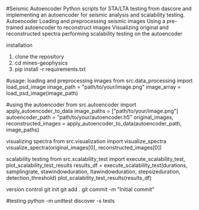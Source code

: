 #Seismic Autoencoder 
Python scripts for STA/LTA testing from dascore and implementing an autoencoder for seismic analysis and scalability testing. 
Autoencoder 
  Loading and preprocessing seismic images 
  Using a pre-trained autoencoder to reconstruct images 
  Visualizing original and reconstructed spectra 
  performing scalability testing on the autoencoder 

installation
1. clone the repository
2. cd mines-geophysics 
3. pip install -r requirements.txt

#usage: loading and preprocessing images 
from src.data_processing import load_psd_image
image_path = "path/to/your/image.png"
image_array = load_psd_image(image_path)

#using the autoencoder 
from src.autoencoder import apply_autoencoder_to_data
image_paths = ["path/to/your/image.png"]
autoencoder_path = "path/to/your/autoencoder.h5"
original_images, reconstructed_images = apply_autoencoder_to_data(autoencoder_path, image_paths)

visualizing spectra 
from src.visualization import visualize_spectra
visualize_spectra(original_images[0], reconstructed_images[0])

scalability testing 
from src.scalability_test import execute_scalability_test, plot_scalability_test_results
results_df = execute_scalability_test(durations, samplingrate, stawindowduration, ltawindowduration, stepsizeduration, detection_threshold)
plot_scalability_test_results(results_df)

version control 
git init 
git add . 
git commit -m "Initial commit" 

#testing 
python -m unittest discover -s tests


